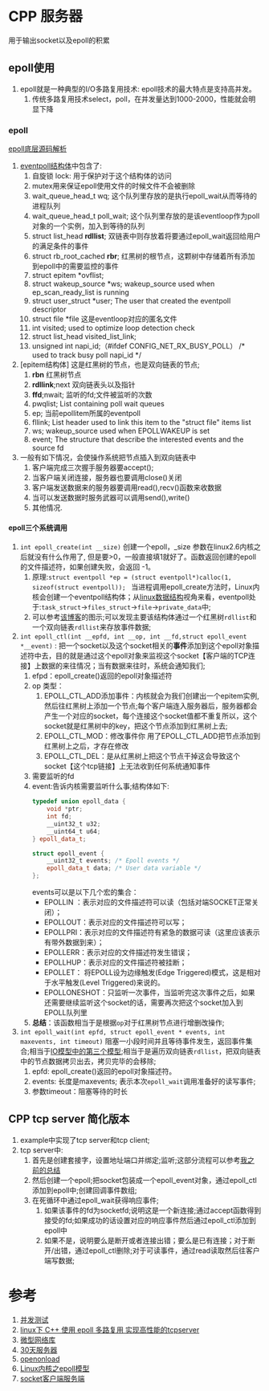 <!--
 * @Author: tylerytr
 * @Date: 2023-08-20 22:41:46
 * @LastEditors: tylerytr
 * @LastEditTime: 2023-08-21 15:43:39
 * @FilePath: /CPP_example/cpp_server_example/README.md
 * Email:601576661@qq.com
 * Copyright (c) 2023 by tyleryin, All Rights Reserved. 
-->
# CPP 服务器
用于输出socket以及epoll的积累
## epoll使用
1. epoll就是一种典型的I/O多路复用技术: epoll技术的最大特点是支持高并发。
   1. 传统多路复用技术select，poll，在并发量达到1000-2000，性能就会明显下降
### epoll
[epoll底层源码解析](https://www.cnblogs.com/mysky007/p/12284842.html)
1. [eventpoll结构体](https://www.cnblogs.com/mysky007/p/12284842.html)中包含了:
   1. 自旋锁 lock: 用于保护对于这个结构体的访问
   2. mutex用来保证epoll使用文件的时候文件不会被删除
   3. wait_queue_head_t wq; 这个队列里存放的是执行epoll_wait从而等待的进程队列
   4. wait_queue_head_t poll_wait; 这个队列里存放的是该eventloop作为poll对象的一个实例，加入到等待的队列
   5. struct list_head **rdllist**; 双链表中则存放着将要通过epoll_wait返回给用户的满足条件的事件
   6. struct rb_root_cached **rbr**; 红黑树的根节点，这颗树中存储着所有添加到epoll中的需要监控的事件
   7. struct epitem *ovflist; 
   8. struct wakeup_source *ws; wakeup_source used when ep_scan_ready_list is running
   9. struct user_struct *user; The user that created the eventpoll descriptor
   10. struct file *file 这是eventloop对应的匿名文件
   11. int visited; used to optimize loop detection check 
   12. struct list_head visited_list_link;
   13. unsigned int napi_id;（#ifdef CONFIG_NET_RX_BUSY_POLL） /* used to track busy poll napi_id */
2. [epitem结构体] 这是红黑树的节点，也是双向链表的节点;
    1. **rbn** 红黑树节点
    2. **rdllink**;next 双向链表头以及指针
    3. **ffd**;nwait; 监听的fd;文件被监听的次数
    4. pwqlist; List containing poll wait queues
    5. ep; 当前epollitem所属的eventpoll
    6. fllink;  List header used to link this item to the "struct file" items list
    7. ws; wakeup_source used when EPOLLWAKEUP is set
    8. event; The structure that describe the interested events and the source fd
3. 一般有如下情况，会使操作系统把节点插入到双向链表中
   1. 客户端完成三次握手服务器要accept();
   2. 当客户端关闭连接，服务器也要调用close()关闭
   3. 客户端发送数据来的服务器要调用read(),recv()函数来收数据
   4. 当可以发送数据时服务武器可以调用send(),write()
   5. 其他情况.


#### epoll三个系统调用
1. `int epoll_create(int __size)` 创建一个epoll，_size 参数在linux2.6内核之后就没有什么作用了, 但是要>0，一般直接填1就好了。函数返回创建的epoll的文件描述符，如果创建失败，会返回 -1。
   1. 原理:`struct eventpoll *ep = (struct eventpoll*)calloc(1, sizeof(struct eventpoll)); ` 当进程调用epoll_create方法时，Linux内核会创建一个eventpoll结构体；从[linux数据结构](http://www.embeddedlinux.org.cn/linuxkernel/ds/ds.html)视角来看，eventpoll处于:`task_struct`->`files_struct`->`file`->`private_data`中; 
    2. 可以参考[该博客](https://blog.csdn.net/baidu_41388533/article/details/110134366)的图示;可以发现主要该结构体通过一个红黑树`rdllist`和一个双向链表`rdllist`来存放事件数据;
2. `int epoll_ctl(int __epfd, int __op, int __fd,struct epoll_event *__event)` : 把一个socket以及这个socket相关的**事件**添加到这个epoll对象描述符中去，目的就是通过这个epoll对象来监视这个socket【客户端的TCP连接】上数据的来往情况；当有数据来往时，系统会通知我们;
   1. efpd：epoll_create()返回的epoll对象描述符
   2. op 类型：
      1. EPOLL_CTL_ADD添加事件：内核就会为我们创建出一个epitem实例,然后往红黑树上添加一个节点;每个客户端连入服务器后，服务器都会产生一个对应的socket，每个连接这个socket值都不重复所以，这个socket就是红黑树中的key，把这个节点添加到红黑树上去;
      2. EPOLL_CTL_MOD：修改事件你 用了EPOLL_CTL_ADD把节点添加到红黑树上之后，才存在修改
      3. EPOLL_CTL_DEL：是从红黑树上把这个节点干掉这会导致这个socket【这个tcp链接】上无法收到任何系统通知事件
   3. 需要监听的fd
   4. event:告诉内核需要监听什么事;结构体如下:
      ```c++
      typedef union epoll_data {
          void *ptr;
          int fd;
          __uint32_t u32;
          __uint64_t u64;
      } epoll_data_t;

      struct epoll_event {
          __uint32_t events; /* Epoll events */
          epoll_data_t data; /* User data variable */
      };
      ```
      events可以是以下几个宏的集合：
        - EPOLLIN ：表示对应的文件描述符可以读（包括对端SOCKET正常关闭）；
        - EPOLLOUT：表示对应的文件描述符可以写；
        - EPOLLPRI：表示对应的文件描述符有紧急的数据可读（这里应该表示有带外数据到来）；
        - EPOLLERR：表示对应的文件描述符发生错误；
        - EPOLLHUP：表示对应的文件描述符被挂断；
        - EPOLLET： 将EPOLL设为边缘触发(Edge Triggered)模式，这是相对于水平触发(Level Triggered)来说的。
        - EPOLLONESHOT：只监听一次事件，当监听完这次事件之后，如果还需要继续监听这个socket的话，需要再次把这个socket加入到EPOLL队列里
    5. **总结**：该函数相当于是根据`op`对于红黑树节点进行增删改操作;
3. `int epoll_wait(int epfd, struct epoll_event * events, int maxevents, int timeout)` 阻塞一小段时间并且等待事件发生，返回事件集合;相当于[IO模型中的第三个模型](https://segmentfault.com/a/1190000039898780#item-3);相当于是遍历双向链表`rdllist`，把双向链表中的节点数据拷贝出去，拷贝完毕的会移除;
   1. epfd: epoll_create()返回的epoll对象描述符。
   2. events: 长度是maxevents;  表示本次`epoll_wait`调用准备好的读写事件;
   3. 参数timeout：阻塞等待的时长


## CPP tcp server 简化版本
1. example中实现了tcp server和tcp client;
2. tcp server中: 
   1. 首先是创建套接字，设置地址端口并绑定;监听;这部分流程可以参考[我之前的总结](https://tyler-ytr.github.io/2022/10/19/socket-learning/#%E6%9C%8D%E5%8A%A1%E7%AB%AF)
   2. 然后创建一个epoll;把socket包装成一个epoll_event对象，通过epoll_ctl添加到epoll中;创建回调事件数组;
   3. 在死循环中通过epoll_wait获得响应事件;
      1. 如果该事件的fd为socketfd;说明这是一个新连接;通过accept函数得到接受的fd;如果成功的话设置对应的响应事件然后通过epoll_ctl添加到epoll中
      2. 如果不是，说明要么是断开或者连接出错；要么是已有连接；对于断开/出错，通过epoll_ctl删除;对于可读事件，通过read读取然后往客户端写数据;


# 参考
1. [并发测试](https://github.com/wangbojing/c1000k_test/blob/master/client.c)
2. [linux下 C++ 使用 epoll 多路复用 实现高性能的tcpserver](https://juejin.cn/post/6936836371352911902)
3. [微型网络库](https://zhuanlan.zhihu.com/p/597876632)
4. [30天服务器](https://github.com/yuesong-feng/30dayMakeCppServer)
5. [openonload](https://github.com/Xilinx-CNS/onload)
6. [Linux内核之epoll模型](https://github.com/0voice/linux_kernel_wiki/blob/main/%E6%96%87%E7%AB%A0/%E7%BD%91%E7%BB%9C%E5%8D%8F%E8%AE%AE%E6%A0%88/Linux%E5%86%85%E6%A0%B8%E4%B9%8Bepoll%E6%A8%A1%E5%9E%8B.md)
7. [socket客户端服务端](https://blog.csdn.net/abcd552191868/article/details/122398762)

